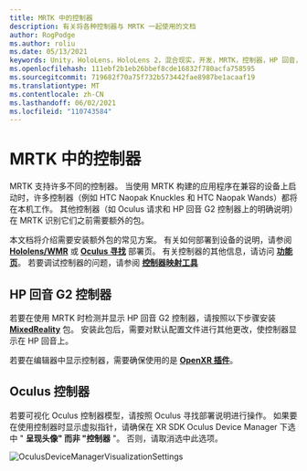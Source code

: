 ```yaml
---
title: MRTK 中的控制器
description: 有关将各种控制器与 MRTK 一起使用的文档
author: RogPodge
ms.author: roliu
ms.date: 05/13/2021
keywords: Unity，HoloLens，HoloLens 2，混合现实，开发，MRTK，控制器，HP 回音，Oculus，HTC Naopak，动手
ms.openlocfilehash: 111ebf2b1eb26bbef8cde16832f780acfa758595
ms.sourcegitcommit: 719682f70a75f732b573442fae8987be1acaaf19
ms.translationtype: MT
ms.contentlocale: zh-CN
ms.lasthandoff: 06/02/2021
ms.locfileid: "110743584"
---
```

# <a name="controllers-in-mrtk"></a>MRTK 中的控制器

MRTK 支持许多不同的控制器。 当使用 MRTK 构建的应用程序在兼容的设备上启动时，许多控制器（例如 HTC Naopak Knuckles 和 HTC Naopak Wands）都将在本机工作。 其他控制器（如 Oculus 请求和 HP 回音 G2 控制器上的明确说明）在 MRTK 识别它们之前需要额外的包。

本文档将介绍需要安装额外包的常见方案。 有关如何部署到设备的说明，请参阅 [**Hololens/WMR**](./wmr-mrtk.md) 或 [**Oculus 寻找**](/windows/mixed-reality/mrtk-unity/supported-devices/oclus-quest-mrtk) 部署页。 有关控制器的其他信息，请访问 [**功能页**](../features/input/controllers.md)。 若要调试控制器的问题，请参阅 [**控制器映射工具**](../features/tools/controller-mapping-tool.md)

## <a name="hp-reverb-g2-controllers"></a>HP 回音 G2 控制器

若要在使用 MRTK 时检测并显示 HP 回音 G2 控制器，请按照以下步骤安装 [**MixedReality**](/windows/mixed-reality/develop/unity/unity-reverb-g2-controllers#installing-microsoftmixedrealityinput-with-the-mixed-reality-feature-tool) 包。 安装此包后，需要对默认配置文件进行其他更改，使控制器显示在 HP 回音上。 

若要在编辑器中显示控制器，需要确保使用的是 [**OpenXR 插件**](/windows/mixed-reality/develop/unity/openxr-getting-started)。

## <a name="oculus-controllers"></a>Oculus 控制器 

若要可视化 Oculus 控制器模型，请按照 Oculus 寻找部署说明进行操作。 如果要在使用控制器时显示虚拟指针，请确保在 XR SDK Oculus Device Manager 下选中 " **呈现头像" 而非 "控制器** "。 否则，请取消选中此选项。

![OculusDeviceManagerVisualizationSettings](../images/cross-platform/oculus-quest/OculusDeviceManager.png)